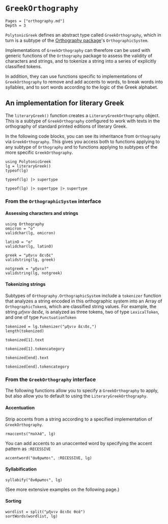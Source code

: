 
# `GreekOrthography`

```@contents
Pages = ["orthography.md"]
Depth = 3
```


`PolytonicGreek` defines an abstract type called `GreekOrthography`, which in turn is a 
subtype of the [Orthography package](https://github.com/hcmid/Orthography.jl)'s `OrthographicSystem`.

Implementations of `GreekOrthography` can therefore can be used with generic functions of the `Orthography` package to assess the validity of characters and strings, and to tokenize a string into a series of explicitly classified tokens.

In addition, they can use functions specific to implementations of `GreekOrthography` to remove and add accents to words, to break words into syllables, and to sort words according to the logic of the Greek alphabet.


## An implementation for literary Greek

The `literaryGreek()` function creates a `LiteraryGreekOrthography` object. This  is a subtype of `GreekOrthography` configured to work with texts in the orthography of standard printed editions of literary Greek. 

In the following code blocks, you can see its inheritance from `Orthography` via `GreekOrthography`.  This gives you access both to functions applying to any subtype of `Orthography` and to functions applying to subtypes of the more specific `GreekOrthography`.



```@example loaded
using PolytonicGreek
lg = literaryGreek()
typeof(lg)
```

```@example loaded
typeof(lg) |> supertype
```

```@example loaded
typeof(lg) |> supertype |> supertype
```


### From the `OrthographicSystem` interface

#### Assessing characters and strings
    
    
```@example loaded
using Orthography
omicron = "ο"
validchar(lg, omicron)
```

```@example loaded
latinO = "o"
validchar(lg, latinO)
```


```@example loaded
greek = "μῆνιν ἄειδε"
validstring(lg, greek)
```

```@example loaded
notgreek = "μῆνιν?"
validstring(lg, notgreek)
```


#### Tokenizing strings
    
Subtypes of `Orthography.OrthographicSystem` include a `tokenizer` function that analyzes a string encoded in this orthographic system into an Array of `OrthographicToken`s, which are classified string values.  For example, the string *μῆνιν ἄειδε,* is analyzed as three tokens, two of type `LexicalToken`, and one of type `PunctuationToken`

```@example loaded
tokenized = lg.tokenizer("μῆνιν ἄειδε,")
length(tokenized)
```

```@example loaded
tokenized[1].text
```

```@example loaded
tokenized[1].tokencategory
```


```@example loaded
tokenized[end].text
```


```@example loaded
tokenized[end].tokencategory
```

### From the `GreekOrthography` interface

The following functions allow you to specify a `GreekOrthography` to apply, but also allow you to default to using the `LiteraryGreekOrthography`.

#### Accentuation

Strip accents from a string according to a specified implementation of `GreekOrthography`.

```@example loaded
rmaccents("πολλά", lg)
```


You can add accents to an unaccented word by specifying the accent pattern as `:RECESSIVE`

```@example loaded
accentword("ἀνθρωποι", :RECESSIVE, lg) 
```
#### Syllabification

```@example loaded
syllabify("ἄνθρωποι", lg) 
```

(See more extensive examples on the following page.)

#### Sorting


```@example loaded
wordlist = split("μῆνιν ἄειδε θεά")
sortWords(wordlist, lg)
```